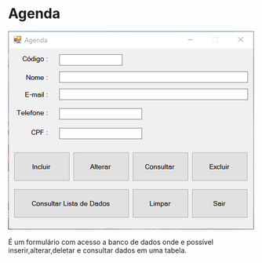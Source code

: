 # Agenda
![](https://github.com/eduardo-rogerio/Agenda/blob/main/img/Agenda.PNG)

É um formulário com acesso a banco de dados onde e possível inserir,alterar,deletar e consultar dados em uma tabela.
